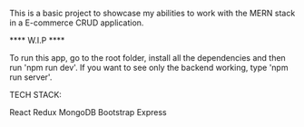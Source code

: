 
This is a basic project to showcase my abilities to work with the MERN stack in a E-commerce CRUD application.

**** W.I.P ****

To run this app, go to the root folder, install all the dependencies and then run 'npm run dev'.
If you want to see only the backend working, type 'npm run server'.


TECH STACK:

React
Redux
MongoDB
Bootstrap
Express
